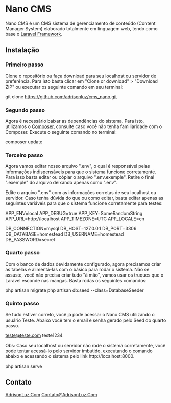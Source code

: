 # Nano CMS

Nano CMS é um CMS sistema de gerenciamento de conteúdo (Content Manager System) elaborado totalmente em linguagem web, tendo como base o [Laravel Framework](http://laravel.com).

## Instalação

### Primeiro passo
Clone o repositório ou faça download para seu localhost ou servidor de preferência. Para isto basta clicar em "Clone or download" > "Download ZIP" ou executar os seguinte comando em seu terminal:

git clone https://github.com/adrisonluz/cms_nano.git

### Segundo passo
Agora é necessário baixar as dependências do sistema. Para isto, utilizamos o [Composer](https://getcomposer.org/), consulte caso você não tenha familiaridade com o Composer. Execute o seguinte comando no terminal:

composer update

### Terceiro passo
Agora vamos editar nosso arquivo ".env", o qual é responsável pelas informações indispensáveis para que o sistema funcione corretamente. Para isso basta editar ou cópiar o arquivo ".env.exemple". Retire o final ".exemple" do arquivo deixando apenas como ".env". 

Edite o arquivo ".env" com as informações corretas de seu localhost ou servidor. Caso tenha dúvida do que ou como editar, basta editar apenas as seguintes variáveis para que o sistema funcione corretamente para testes:

APP_ENV=local 
APP_DEBUG=true
APP_KEY=SomeRandomString
APP_URL=http://localhost
APP_TIMEZONE=UTC
APP_LOCALE=en

DB_CONNECTION=mysql
DB_HOST=127.0.0.1
DB_PORT=3306
DB_DATABASE=homestead
DB_USERNAME=homestead
DB_PASSWORD=secret

### Quarto passo
Com o banco de dados devidamente configurado, agora precisamos criar as tabelas e alimentá-las com o básico para rodar o sistema. Não se assuste, você não precisa criar tudo "à mão", vamos usar os truques que o Laravel esconde nas mangas. Basta rodas os seguintes comandos:

php artisan migrate
php artisan db:seed --class=DatabaseSeeder

### Quinto passo
Se tudo estiver correto, você já pode acessar o Nano CMS utilizando o usuário Teste. Abaixo você tem o email e senha gerado pelo Seed do quarto passo.

teste@teste.com
teste1234

Obs: Caso seu localhost ou servidor não rode o sistema corretamente, você pode tentar acessá-lo pelo servidor imbutido, executando o comando abaixo e acessando o sistema pelo link http://localhost:8000.

php artisan serve


## Contato
[AdrisonLuz.Com](http://adrisonluz.com)
[Contato@AdrisonLuz.Com](mailto:contato@adrisonluz.com)
